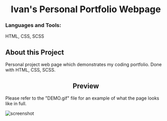 <h1 align="center">Ivan's Personal Portfolio Webpage</h1>

<h3 align="left">Languages and Tools:</h3>
<p align="left"> HTML, CSS, SCSS</p>

<h2>About this Project</h2>
<p align="left">Personal project web page which demonstrates my coding portfolio. Done with HTML, CSS, SCSS.</p>

<h2 align="center">Preview</h2>
Please refer to the "DEMO.gif" file for an example of what the page looks like in full.

![screenshot](https://user-images.githubusercontent.com/48579650/127218582-537b003a-5f9c-4b30-8a78-92fab5a89ba3.PNG)
